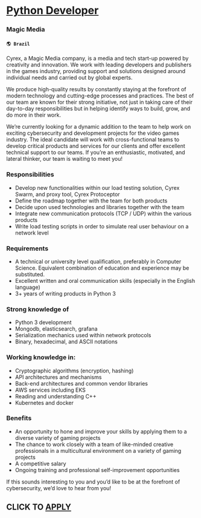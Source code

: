 # [Python Developer](https://www.remotewlb.com/apply/python-developer-81873)  
### Magic Media  
#### `🌎 Brazil`  

Cyrex, a Magic Media company, is a media and tech start-up powered by creativity and innovation. We work with leading developers and publishers in the games industry, providing support and solutions designed around individual needs and carried out by global experts.

We produce high-quality results by constantly staying at the forefront of modern technology and cutting-edge processes and practices. The best of our team are known for their strong initiative, not just in taking care of their day-to-day responsibilities but in helping identify ways to build, grow, and do more in their work.

We’re currently looking for a dynamic addition to the team to help work on exciting cybersecurity and development projects for the video games industry. The ideal candidate will work with cross-functional teams to develop critical products and services for our clients and offer excellent technical support to our teams. If you’re an enthusiastic, motivated, and lateral thinker, our team is waiting to meet you!

### Responsibilities

  * Develop new functionalities within our load testing solution, Cyrex Swarm, and proxy tool, Cyrex Protoceptor
  * Define the roadmap together with the team for both products
  * Decide upon used technologies and libraries together with the team
  * Integrate new communication protocols (TCP / UDP) within the various products
  * Write load testing scripts in order to simulate real user behaviour on a network level

### Requirements

  * A technical or university level qualification, preferably in Computer Science. Equivalent combination of education and experience may be substituted.
  * Excellent written and oral communication skills (especially in the English language)
  * 3+ years of writing products in Python 3

###  Strong knowledge of

  * Python 3 development
  * Mongodb, elasticsearch, grafana
  * Serialization mechanics used within network protocols
  * Binary, hexadecimal, and ASCII notations

### Working knowledge in:

  * Cryptographic algorithms (encryption, hashing)
  * API architectures and mechanisms
  * Back-end architectures and common vendor libraries
  * AWS services including EKS
  * Reading and understanding C++
  * Kubernetes and docker

### Benefits

  * An opportunity to hone and improve your skills by applying them to a diverse variety of gaming projects
  * The chance to work closely with a team of like-minded creative professionals in a multicultural environment on a variety of gaming projects
  * A competitive salary
  * Ongoing training and professional self-improvement opportunities

If this sounds interesting to you and you’d like to be at the forefront of cybersecurity, we’d love to hear from you!

  
## CLICK TO [APPLY](https://www.remotewlb.com/apply/python-developer-81873)

